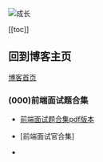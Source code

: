 ![成长](/images/home.png)

[[toc]]


## 回到博客主页
[博客首页](./../README.md)  

### (000)前端面试题合集
- [前端面试题合集pdf版本](https://gitee.com/nyhxiaoning/interviewBooks/tree/master/%E7%AC%AC3%E7%89%88%EF%BC%9A%E4%BA%92%E8%81%94%E7%BD%91%E5%89%8D%E7%AB%AF%E5%A4%A7%E5%8E%82%E9%9D%A2%E8%AF%95%E9%A2%98%20-%20%E7%94%B5%E5%AD%90%E7%89%88)

- [前端面试官合集]

- 